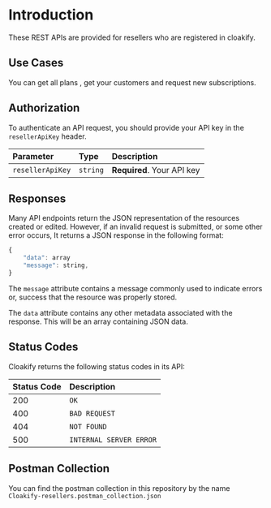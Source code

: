 # Introduction

These REST APIs are provided for resellers who are registered in cloakify.

## Use Cases

You can get all plans , get your customers and request new subscriptions.

## Authorization

To authenticate an API request, you should provide your API key in the `resellerApiKey` header.


| Parameter | Type | Description                |
| :--- | :--- |:---------------------------|
| `resellerApiKey` | `string` | **Required**. Your API key |

## Responses

Many API endpoints return the JSON representation of the resources created or edited. However, if an invalid request is
submitted, or some other error occurs, It returns a JSON response in the following format:

```javascript
{
    "data": array
    "message": string, 
}
```

The `message` attribute contains a message commonly used to indicate errors or,
success that the resource was properly stored.

The `data` attribute contains any other metadata associated with the response. This will be an array containing
JSON data.

## Status Codes

Cloakify returns the following status codes in its API:

| Status Code | Description |
| :--- | :--- |
| 200 | `OK` |
| 400 | `BAD REQUEST` |
| 404 | `NOT FOUND` |
| 500 | `INTERNAL SERVER ERROR` |

## Postman Collection

You can find the postman collection in this repository by the name `Cloakify-resellers.postman_collection.json`
